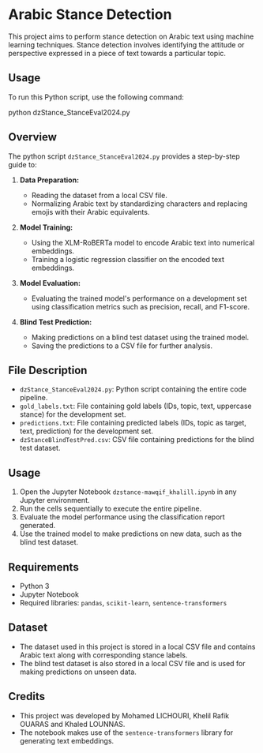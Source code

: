 # Arabic Stance Detection

This project aims to perform stance detection on Arabic text using machine learning techniques. Stance detection involves identifying the attitude or perspective expressed in a piece of text towards a particular topic.

## Usage

To run this Python script, use the following command:

python dzStance_StanceEval2024.py

## Overview

The python script `dzStance_StanceEval2024.py` provides a step-by-step guide to:

1. **Data Preparation:**
   - Reading the dataset from a local CSV file.
   - Normalizing Arabic text by standardizing characters and replacing emojis with their Arabic equivalents.

2. **Model Training:**
   - Using the XLM-RoBERTa model to encode Arabic text into numerical embeddings.
   - Training a logistic regression classifier on the encoded text embeddings.

3. **Model Evaluation:**
   - Evaluating the trained model's performance on a development set using classification metrics such as precision, recall, and F1-score.

4. **Blind Test Prediction:**
   - Making predictions on a blind test dataset using the trained model.
   - Saving the predictions to a CSV file for further analysis.

## File Description

- `dzStance_StanceEval2024.py`: Python script containing the entire code pipeline.
- `gold_labels.txt`: File containing gold labels (IDs, topic, text, uppercase stance) for the development set.
- `predictions.txt`: File containing predicted labels (IDs, topic as target, text, prediction) for the development set.
- `dzStanceBlindTestPred.csv`: CSV file containing predictions for the blind test dataset.

## Usage

1. Open the Jupyter Notebook `dzstance-mawqif_khalill.ipynb` in any Jupyter environment.
2. Run the cells sequentially to execute the entire pipeline.
3. Evaluate the model performance using the classification report generated.
4. Use the trained model to make predictions on new data, such as the blind test dataset.

## Requirements

- Python 3
- Jupyter Notebook
- Required libraries: `pandas`, `scikit-learn`, `sentence-transformers`

## Dataset

- The dataset used in this project is stored in a local CSV file and contains Arabic text along with corresponding stance labels.
- The blind test dataset is also stored in a local CSV file and is used for making predictions on unseen data.

## Credits

- This project was developed by Mohamed LICHOURI, Khelil Rafik OUARAS and Khaled LOUNNAS.
- The notebook makes use of the `sentence-transformers` library for generating text embeddings.


